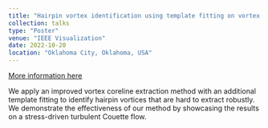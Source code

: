 ```yaml
---
title: "Hairpin vortex identification using template fitting on vortex corelines"
collection: talks
type: "Poster"
venue: "IEEE Visualization"
date: 2022-10-20
location: "Oklahoma City, Oklahoma, USA"
---
```


[More information here](https://virtual.ieeevis.org/year/2022/poster_v-vis-posters-1059.html)

We apply an improved vortex coreline extraction method with an additional template fitting to identify hairpin vortices that are hard to extract robustly. We demonstrate the effectiveness of our method by showcasing the results on a stress-driven turbulent Couette flow.
